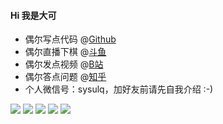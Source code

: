 #### Hi 我是大可

* 偶尔写点代码 @[Github](https://github.com/hnlq715)
* 偶尔直播下棋 @[斗鱼](https://www.douyu.com/9016727)
* 偶尔发点视频 @[B站](https://space.bilibili.com/492204464)
* 偶尔答点问题 @[知乎](https://www.zhihu.com/people/muziqi)
* 个人微信号：sysulq，加好友前请先自我介绍 :-)

![](https://github-profile-summary-cards.vercel.app/api/cards/profile-details?username=hnlq715&theme=github)
![](https://github-profile-summary-cards.vercel.app/api/cards/repos-per-language?username=hnlq715&theme=github)
![](https://github-profile-summary-cards.vercel.app/api/cards/most-commit-language?username=hnlq715&theme=github)
![](https://github-profile-summary-cards.vercel.app/api/cards/stats?username=hnlq715&theme=github)
![](https://github-profile-summary-cards.vercel.app/api/cards/productive-time?username=hnlq715&theme=github&utcOffset=8)
